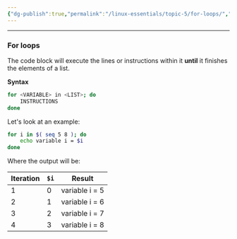 ```yaml
---
{"dg-publish":true,"permalink":"/linux-essentials/topic-5/for-loops/","noteIcon":"1"}
---
```



---
### For loops

The code block will execute the lines or instructions within it **until** it finishes the elements of a list.

**Syntax**
``` bash
for <VARIABLE> in <LIST>; do
	INSTRUCTIONS
done
```

Let's look at an example:
```bash
for i in $( seq 5 8 ); do
    echo variable i = $i
done
```

Where the output will be:

| Iteration | `$i` | Result         |
| --------- | ---- | -------------- |
| 1         | 0    | variable i = 5 |
| 2         | 1    | variable i = 6 |
| 3         | 2    | variable i = 7 |
| 4         | 3    | variable i = 8 |
